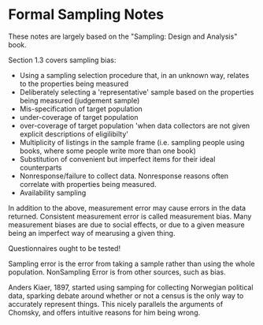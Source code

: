 Formal Sampling Notes
====================
These notes are largely based on the "Sampling: Design and Analysis" book.

Section 1.3 covers sampling bias:

 * Using a sampling selection procedure that, in an unknown way, relates to the properties being measured
 * Deliberately selecting a 'representative' sample based on the properties being measured (judgement sample)
 * Mis-specification of target population
 * under-coverage of target population
 * over-coverage of target population 'when data collectors are not given explicit descriptions of eligilibilty'
 * Multiplicity of listings in the sample frame (i.e. sampling people using books, where some people write more than one book)
 * Substitution of convenient but imperfect items for their ideal counterparts
 * Nonresponse/failure to collect data.  Nonresponse reasons often correlate with properties being measured.
 * Availability sampling

In addition to the above, measurement error may cause errors in the data returned.  Consistent measurement error is called measurement bias.  Many measurement biases are due to social effects, or due to a given measure being an imperfect way of mearusing a given thing.

Questionnaires ought to be tested!  

Sampling error is the error from taking a sample rather than using the whole population.  NonSampling Error is from other sources, such as bias.

Anders Kiaer, 1897, started using samping for collecting Norwegian political data, sparking debate around whether or not a census is the only way to accurately represent things.   This nicely parallels the arguments of Chomsky, and offers intuitive reasons for him being wrong.